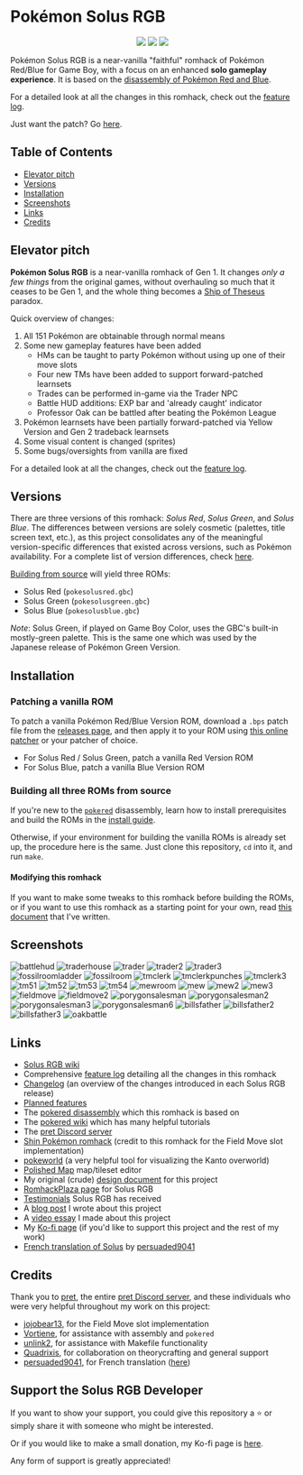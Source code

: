 # Pokémon Solus RGB

<p align="center">
<img src="screenshots/solus-red-gbc-title.png">
<img src="screenshots/solus-green-gbc-title.png">
<img src="screenshots/solus-blue-gbc-title.png">
</p>

Pokémon Solus RGB is a near-vanilla "faithful" romhack of Pokémon Red/Blue for Game Boy, with a focus on an enhanced **solo gameplay experience**. It is based on the [disassembly of Pokémon Red and Blue][pokered].

For a detailed look at all the changes in this romhack, check out the [feature log][featurelog].

Just want the patch? Go [here][releases].

## Table of Contents
- [Elevator pitch](#elevator-pitch)
- [Versions](#versions)
- [Installation](#installation)
- [Screenshots](#screenshots)
- [Links](#links)
- [Credits](#credits)

## Elevator pitch

**Pokémon Solus RGB** is a near-vanilla romhack of Gen 1. It changes _only a few things_ from the original games, without overhauling so much that it ceases to be Gen 1, and the whole thing becomes a [Ship of Theseus](https://en.wikipedia.org/wiki/Ship_of_Theseus) paradox.

Quick overview of changes:
1. All 151 Pokémon are obtainable through normal means
2. Some new gameplay features have been added
    - HMs can be taught to party Pokémon without using up one of their move slots
    - Four new TMs have been added to support forward-patched learnsets
    - Trades can be performed in-game via the Trader NPC
    - Battle HUD additions: EXP bar and 'already caught' indicator
    - Professor Oak can be battled after beating the Pokémon League
3. Pokémon learnsets have been partially forward-patched via Yellow Version and Gen 2 tradeback learnsets
4. Some visual content is changed (sprites)
5. Some bugs/oversights from vanilla are fixed

For a detailed look at all the changes, check out the [feature log][featurelog].

## Versions

There are three versions of this romhack: _Solus Red_, _Solus Green_, and _Solus Blue_. The differences between versions are solely cosmetic (palettes, title screen text, etc.), as this project consolidates any of the meaningful version-specific differences that existed across versions, such as Pokémon availability. For a complete list of version differences, check [here][versiondifferences].

[Building from source](#building-all-three-roms-from-source) will yield three ROMs:

- Solus Red (`pokesolusred.gbc`)
- Solus Green (`pokesolusgreen.gbc`)
- Solus Blue (`pokesolusblue.gbc`)

_Note_: Solus Green, if played on Game Boy Color, uses the GBC's built-in mostly-green palette. This is the same one which was used by the Japanese release of Pokémon Green Version.

## Installation

### Patching a vanilla ROM

To patch a vanilla Pokémon Red/Blue Version ROM, download a `.bps` patch file from the [releases page][releases], and then apply it to your ROM using [this online patcher](https://www.marcrobledo.com/RomPatcher.js/) or your patcher of choice.
- For Solus Red / Solus Green, patch a vanilla Red Version ROM
- For Solus Blue, patch a vanilla Blue Version ROM

### Building all three ROMs from source

If you're new to the [`pokered`][pokered] disassembly, learn how to install prerequisites and build the ROMs in the [install guide][installation].

Otherwise, if your environment for building the vanilla ROMs is already set up, the procedure here is the same. Just clone this repository, `cd` into it, and run `make`.

#### Modifying this romhack
If you want to make some tweaks to this romhack before building the ROMs, or if you want to use this romhack as a starting point for your own, read [this document][howtomod] that I've written.

## Screenshots

![battlehud](./screenshots/battle_hud.png)
![traderhouse](./screenshots/trader_house.png)
![trader](./screenshots/trader.png)
![trader2](./screenshots/trader_2.png)
![trader3](./screenshots/trader_3.png)
![fossilroomladder](./screenshots/fossil_room_ladder.png)
![fossilroom](./screenshots/fossil_room.png)
![tmclerk](./screenshots/tm_clerk.png)
![tmclerkpunches](./screenshots/tm_clerk_punches.png)
![tmclerk3](./screenshots/tm_clerk_3.png)
![tm51](./screenshots/tm_flamethrower.png)
![tm52](./screenshots/tm_fire_punch.png)
![tm53](./screenshots/tm_ice_punch.png)
![tm54](./screenshots/tm_thunderpunch.png)
![mewroom](./screenshots/mew_room.png)
![mew](./screenshots/mew.png)
![mew2](./screenshots/mew_2.png)
![mew3](./screenshots/mew_3.png)
![fieldmove](./screenshots/field_move.png)
![fieldmove2](./screenshots/field_move_2.png)
![porygonsalesman](./screenshots/porygon_salesman.png)
![porygonsalesman2](./screenshots/porygon_salesman_2.png)
![porygonsalesman3](./screenshots/porygon_salesman_3.png)
![porygonsalesman6](./screenshots/porygon_salesman_6.png)
![billsfather](./screenshots/bills_father.png)
![billsfather2](./screenshots/bills_father_2.png)
![billsfather3](./screenshots/bills_father_3.png)
![oakbattle](./screenshots/oak_battle.png)

## Links

- [Solus RGB wiki][soluswiki]
- Comprehensive [feature log][featurelog] detailing all the changes in this romhack
- [Changelog][changelog] (an overview of the changes introduced in each Solus RGB release)
- [Planned features][planned]
- The [pokered disassembly][pokered] which this romhack is based on
- The [pokered wiki][wiki] which has many helpful tutorials
- The [pret Discord server][pretdiscord]
- [Shin Pokémon romhack][shinpokered] (credit to this romhack for the Field Move slot implementation)
- [pokeworld][pokeworld] (a very helpful tool for visualizing the Kanto overworld)
- [Polished Map][polishedmap] map/tileset editor
- My original (crude) [design document][designdoc] for this project
- [RomhackPlaza page][romhackplaza] for Solus RGB
- [Testimonials][testimonials] Solus RGB has received
- A [blog post][blogpost] I wrote about this project
- A [video essay][videoessay] I made about this project
- My [Ko-fi page][kofi] (if you'd like to support this project and the rest of my work)
- [French translation of Solus][poke-solus-fr] by [persuaded9041][persuaded9041]

## Credits
Thank you to [pret][pret], the entire [pret Discord server][pretdiscord], and these individuals who were very helpful throughout my work on this project:
- [jojobear13][jojobear13], for the Field Move slot implementation
- [Vortiene][Vortyne], for assistance with assembly and `pokered`
- [unlink2][unlink2], for assistance with Makefile functionality
- [Quadrixis][quadrixis], for collaboration on theorycrafting and general support
- [persuaded9041][persuaded9041], for French translation ([here][poke-solus-fr])

## Support the Solus RGB Developer
If you want to show your support, you could give this repository a :star: or simply share it with someone who might be interested.

Or if you would like to make a small donation, my Ko-fi page is [here][kofi].

Any form of support is greatly appreciated!



[pokered]: https://github.com/pret/pokered
[pret]: https://github.com/pret
[wiki]: https://github.com/pret/pokered/wiki
[pretdiscord]: https://discord.gg/d5dubZ3
[shinpokered]: https://github.com/jojobear13/shinpokered
[designdoc]: docs/DESIGN.md
[featurelog]: docs/FEATURES.md
[versiondifferences]: docs/FEATURES.md#version-differences
[installation]: docs/INSTALL.md
[howtomod]: docs/HOW-TO-MOD.md
[changelog]: docs/CHANGELOG.md
[planned]: docs/PLANNED.md
[releases]: https://github.com/Dechrissen/poke-solus-rgb/releases
[pokeworld]: https://www.extratricky.com/pokeworld/rb/1
[polishedmap]: https://github.com/Rangi42/polished-map
[blogpost]: https://derekandersen.net/blog/pokemon-solus-rgb
[kofi]: https://ko-fi.com/dechrissen
[romhackplaza]: https://romhackplaza.org/romhacks/pokemon-solus-rgb-game-boy/
[videoessay]: https://www.youtube.com/watch?v=ANRiLuondLE
[testimonials]: docs/TESTIMONIALS.md
[soluswiki]: https://github.com/Dechrissen/poke-solus-rgb/wiki
[poke-solus-fr]: https://github.com/persuaded9041/poke-solus-fr

[jojobear13]: https://github.com/jojobear13
[Vortyne]: https://github.com/Vortyne
[unlink2]: https://krickl.dev/
[quadrixis]: https://github.com/Quadrixis
[persuaded9041]: https://github.com/persuaded9041